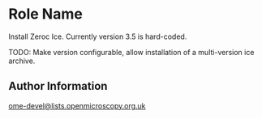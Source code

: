 Role Name
=========

Install Zeroc Ice. Currently version 3.5 is hard-coded.

TODO: Make version configurable, allow installation of a multi-version ice archive.

Author Information
------------------

ome-devel@lists.openmicroscopy.org.uk
